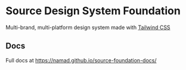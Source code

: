# Source Design System Foundation
Multi-brand, multi-platform design system made with [Tailwind CSS](https://tailwindcss.com/)

## Docs
Full docs at https://namad.github.io/source-foundation-docs/